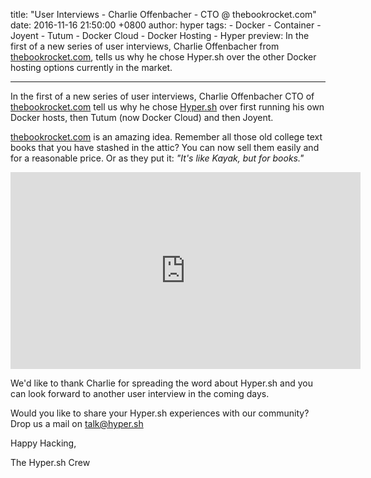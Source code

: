 title: "User Interviews - Charlie Offenbacher - CTO @ thebookrocket.com"
date: 2016-11-16 21:50:00 +0800
author: hyper
tags:
    - Docker
    - Container
    - Joyent
    - Tutum
    - Docker Cloud
    - Docker Hosting
    - Hyper
preview: In the first of a new series of user interviews, Charlie Offenbacher from [thebookrocket.com](http://thebookrocket.com/), tells us why he chose Hyper.sh over the other Docker hosting options currently in the market.

---

In the first of a new series of user interviews, Charlie Offenbacher CTO of [thebookrocket.com](http://thebookrocket.com/) tell us why he chose [Hyper.sh](https://hyper.sh/) over first running his own Docker hosts, then Tutum (now Docker Cloud) and then Joyent.

[thebookrocket.com](http://thebookrocket.com/) is an amazing idea. Remember all those old college text books that you have stashed in the attic? You can now sell them easily and for a reasonable price. Or as they put it: _"It's like Kayak, but for books."_

<iframe width="560" height="315" src="https://www.youtube.com/embed/O2xx6xiuw1A" frameborder="0" allowfullscreen></iframe>

We'd like to thank Charlie for spreading the word about Hyper.sh and you can look forward to another user interview in the coming days.

Would you like to share your Hyper.sh experiences with our community? Drop us a mail on [talk@hyper.sh](mailto:talk@hyper.sh)

Happy Hacking,

The Hyper.sh Crew
